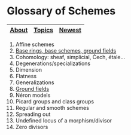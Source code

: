# Glossary of Schemes

|[About](about.html)|[Topics](index.html)|[Newest](latest.html) |
---|---|---


1. Affine schemes
1. [Base rings, base schemes, ground fields](base_rings.html)
1. Cohomology: sheaf, simplicial, Čech, étale...
1. Degenerations/specializations
1. Dimension
1. Flatness
1. Generalizations
1. [Ground fields](base_rings.html)
1. Néron models
1. Picard groups and class groups
1. Regular and smooth schemes
1. Spreading out
1. Undefined locus of a morphism/divisor
1. Zero divisors
